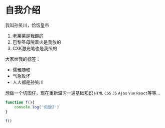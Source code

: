 # 自我介绍

我叫孙笑川，恰饭皇帝

1. 老莱莱是我踢的
2. 巴黎圣母院着火是我放的
3. CXK激光笔也是我照的

大家给我的标签：

* 儒雅随和
* 气急败坏
* 人人都是孙笑川

想做一个切图仔，现在重新温习一遍基础知识 `HTML` `CSS` `JS` `Ajax` `Vue` `React`等等...

```javascript
function f(){
    console.log('切图仔')
}

f()
```